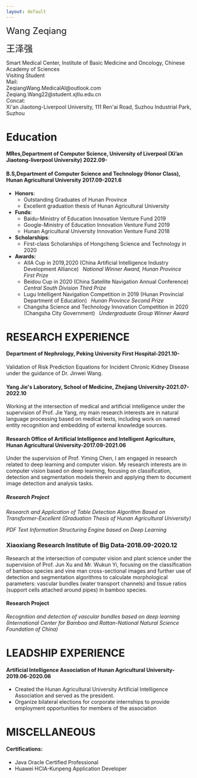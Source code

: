 ```yaml
---
layout: default
---
```


<dl>
<font size=5>Wang Zeqiang</font>

<font size=5>王泽强</font>
  
<dt>Smart Medical Center, Institute of Basic Medicine and Oncology, Chinese Academy of Sciences</dt>
  <di>Visiting Student</di>
<dt>Mail: </dt>
  <di>ZeqiangWang.MedicalAI@outlook.com     
    Zeqiang.Wang22@student.xjtlu.edu.cn</di>   
<dt>Concat: </dt>
  <di>Xi'an Jiaotong-Liverpool University, 111 Ren'ai Road, Suzhou Industrial Park, Suzhou</di>   
</dl>

# Education

#### MRes,Department of Computer Science, University of Liverpool (Xi’an Jiaotong-liverpool University) 2022.09-



#### B.S,Department of Computer Science and Technology (Honor Class), Hunan Agricultural University 2017.09-2021.6
- **Honors**:   
  - Outstanding Graduates of Hunan Province   
  - Excellent graduation thesis of Hunan Agricultural University
- **Funds**:
  - Baidu-Ministry of Education Innovation Venture Fund 2019
  - Google-Ministry of Education Innovation Venture Fund 2019
  - Hunan Agricultural University Innovation Venture Fund 2018
- **Scholarships**:
  - First-class Scholarships of Hongcheng Science and Technology in 2020
- **Awards:**
  - AIIA Cup in 2019,2020 (China Artificial Intelligence Industry Development Alliance)&ensp; *National Winner Award, Hunan Province First Prize*
  - Beidou Cup in 2020 (China Satellite Navigation Annual Conference)&ensp; *Central South Division Third Prize* 
  - Lugu Intelligent Navigation Competition in 2019 (Hunan Provincial Department of Education)&ensp; *Hunan Province Second Prize*
  - Changsha  Science and Technology Innovation Competition in 2020 (Changsha City Government)&ensp; *Undergraduate Group Winner Award*

# RESEARCH EXPERIENCE

#### Department of Nephrology, Peking University First Hospital-2021.10-
Validation of Risk Prediction Equations for Incident Chronic Kidney Disease under the guidance of Dr. Jinwei Wang.

#### Yang Jie's Laboratory, School of Medicine, Zhejiang University-2021.07-2022.10
Working at the intersection of medical and artificial intelligence under the supervision of Prof. Jie Yang, my main research interests are in natural language processing based on medical texts, including work on named entity recognition and embedding of external knowledge sources.
#### Research Office of Artificial Intelligence and Intelligent Agriculture, Hunan Agricultural University-2017.09-2021.06
Under the supervision of Prof. Yiming Chen, I am engaged in research related to deep learning and computer vision. My research interests are in computer vision based on deep learning, focusing on classification, detection and segmentation models therein and applying them to document image detection and analysis tasks.
##### Research Project
*Research and Application of Table Detection Algorithm Based on Transformer-Excellent (Graduation Thesis of Hunan Agricultural University)*

*PDF Text Information Structuring Engine based on Deep Learning*

### Xiaoxiang Research Institute of Big Data-2018.09-2020.12
Research at the intersection of computer vision and plant science under the supervision of Prof. Jun Xu and Mr. Wukun Yi, focusing on the classification of bamboo species and vine man cross-sectional images and further use of detection and segmentation algorithms to calculate morphological parameters: vascular bundles (water transport channels) and tissue ratios (support cells attached around pipes) in bamboo species.
#### Research Project
*Recognition and detection of vascular bundles based on deep learning (International Center for Bamboo and Rattan-National Natural Science Foundation of China)*

# LEADSHIP EXPERIENCE

####  Artificial Intelligence Association of Hunan Agricultural University-2019.06-2020.06
- Created the Hunan Agricultural University Artificial Intelligence Association and served as the president.
- Organize bilateral elections for corporate internships to provide employment opportunities for members of the association

# MISCELLANEOUS
#### Certifications:
* Java Oracle Certified Professional
* Huawei HCIA-Kunpeng Application Developer

